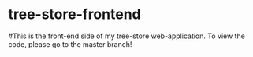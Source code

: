 # tree-store-frontend
#This is the front-end side of my tree-store web-application. To view the code, please go to the master branch!
